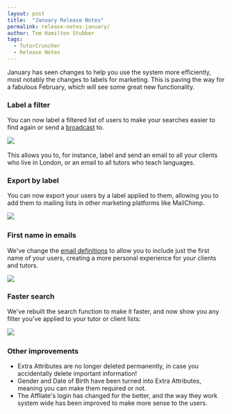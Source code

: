 ```yaml
---
layout: post
title:  "January Release Notes"
permalink: release-notes-january/
author: Tom Hamilton Stubber
tags:
  - TutorCruncher
  - Release Notes
---
```

January has seen changes to help you use the system more efficiently, most notably the changes to labels for marketing.
This is paving the way for a fabulous February, which will see some great new functionality.

### Label a filter

You can now label a filtered list of users to make your searches easier to find again or send a [broadcast](http://help.tutorcruncher.com/emails/#what-is-a-broadcast) to.

​<a href="{{ site.static}}/img/blogs/filtered-list.png" data-lightbox="lightbox" data-title="A list of tutors filtered by a certain subject" class="thumbnail">
  <img src="{{ site.static}}/img/blogs/filtered-list.png" alt-text="A list of tutors filtered by a certain subject"/>
</a>

This allows you to, for instance, label and send an email to all your clients who live in London, or an email to all tutors who teach languages.

### Export by label

You can now export your users by a label applied to them, allowing you to add them to mailing lists in other marketing platforms like MailChimp.

​<a href="{{ site.static}}/img/blogs/export-label.png" data-lightbox="lightbox" data-title="Export users by their label" class="thumbnail">
  <img src="{{ site.static}}/img/blogs/export-label.png" alt-text="Export users by their label"/>
</a>

### First name in emails

We've change the [email definitions](http://help.tutorcruncher.com/emails/#what-is-an-email-definition) to allow you to include just the first name of your users, creating a more personal experience for your clients and tutors.

<a href="{{ site.static}}/img/blogs/recipient-first-name.png" data-lightbox="lightbox" data-title="Create your custom email definitions within TutorCruncher" class="thumbnail">
  <img src="{{ site.static}}/img/blogs/recipient-first-name.png" alt-text="Create your custom email definitions within TutorCruncher"/>
</a>

### Faster search

We've rebuilt the search function to make it faster, and now show you any filter you've applied to your tutor or client lists:

​<a href="{{ site.static}}/img/blogs/filter-description.png" data-lightbox="lightbox" data-title="You can now see exactly what you searched for" class="thumbnail">
  <img src="{{ site.static}}/img/blogs/filter-description.png" alt-text="You can now see exactly what you searched for"/>
</a>

### Other improvements

- Extra Attributes are no longer deleted permanently, in case you accidentally delete important information!
- Gender and Date of Birth have been turned into Extra Attributes, meaning you can make them required or not.
- The Affliate's login has changed for the better, and the way they work system wide has been improved to make more sense to the users.